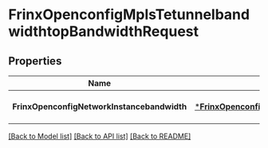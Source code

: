 # FrinxOpenconfigMplsTetunnelbandwidthtopBandwidthRequest

## Properties
Name | Type | Description | Notes
------------ | ------------- | ------------- | -------------
**FrinxOpenconfigNetworkInstancebandwidth** | [***FrinxOpenconfigMplsTetunnelbandwidthtopBandwidth**](frinx.openconfig.mpls.tetunnelbandwidthtop.Bandwidth.md) |  | [optional] [default to null]

[[Back to Model list]](../README.md#documentation-for-models) [[Back to API list]](../README.md#documentation-for-api-endpoints) [[Back to README]](../README.md)


